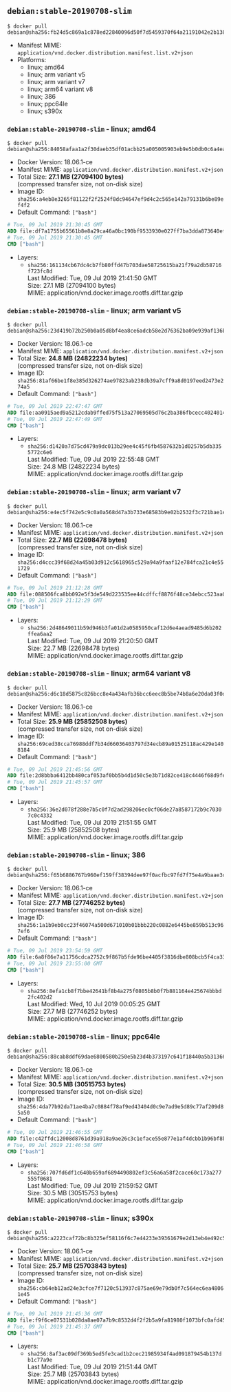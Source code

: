 ## `debian:stable-20190708-slim`

```console
$ docker pull debian@sha256:fb24d5c869a1c878ed22840096d50f7d5459370f64a21191042e2b138244e8ae
```

-	Manifest MIME: `application/vnd.docker.distribution.manifest.list.v2+json`
-	Platforms:
	-	linux; amd64
	-	linux; arm variant v5
	-	linux; arm variant v7
	-	linux; arm64 variant v8
	-	linux; 386
	-	linux; ppc64le
	-	linux; s390x

### `debian:stable-20190708-slim` - linux; amd64

```console
$ docker pull debian@sha256:84058afaa1a2f30daeb35df01acbb25a005005903eb9e5b0db0c6a4ea2bb0273
```

-	Docker Version: 18.06.1-ce
-	Manifest MIME: `application/vnd.docker.distribution.manifest.v2+json`
-	Total Size: **27.1 MB (27094100 bytes)**  
	(compressed transfer size, not on-disk size)
-	Image ID: `sha256:a4eb8e3265f81122f2f2524f8dc94647ef9d4c2c565e142a79131b6be89ef4f2`
-	Default Command: `["bash"]`

```dockerfile
# Tue, 09 Jul 2019 21:30:45 GMT
ADD file:df7a1755b65561b8e8a29ca46a0bc190bf9533930e027ff7ba3dda873640efa4 in / 
# Tue, 09 Jul 2019 21:30:45 GMT
CMD ["bash"]
```

-	Layers:
	-	`sha256:161134cb67dc4cb7fb80ffd47b703dae58725615ba21f79a2db58716f723fc8d`  
		Last Modified: Tue, 09 Jul 2019 21:41:50 GMT  
		Size: 27.1 MB (27094100 bytes)  
		MIME: application/vnd.docker.image.rootfs.diff.tar.gzip

### `debian:stable-20190708-slim` - linux; arm variant v5

```console
$ docker pull debian@sha256:23d419b72b250b0a05d8bf4ea8ce6adcb58e2d76362ba09e939af136b5babe90
```

-	Docker Version: 18.06.1-ce
-	Manifest MIME: `application/vnd.docker.distribution.manifest.v2+json`
-	Total Size: **24.8 MB (24822234 bytes)**  
	(compressed transfer size, not on-disk size)
-	Image ID: `sha256:81af66be1f8e385d326274ae97823ab238db39a7cff9a8d0197eed2473e274a5`
-	Default Command: `["bash"]`

```dockerfile
# Tue, 09 Jul 2019 22:47:47 GMT
ADD file:aa0915aed9a5212cdab9ffed75f513a27069505d76c2ba386fbcecc4024014c2 in / 
# Tue, 09 Jul 2019 22:47:49 GMT
CMD ["bash"]
```

-	Layers:
	-	`sha256:d1420a7d75cd479a9dc013b29ee4c45f6fb4587632b1d0257b5db3355772c6e6`  
		Last Modified: Tue, 09 Jul 2019 22:55:48 GMT  
		Size: 24.8 MB (24822234 bytes)  
		MIME: application/vnd.docker.image.rootfs.diff.tar.gzip

### `debian:stable-20190708-slim` - linux; arm variant v7

```console
$ docker pull debian@sha256:e4ec5f742e5c9c0a0a568d47a3b733e68583b9e02b2532f3c721bae1e9e5fb6d
```

-	Docker Version: 18.06.1-ce
-	Manifest MIME: `application/vnd.docker.distribution.manifest.v2+json`
-	Total Size: **22.7 MB (22698478 bytes)**  
	(compressed transfer size, not on-disk size)
-	Image ID: `sha256:d4ccc39f68d24a45b03d912c5618965c529a94a9faaf12e784fca21c4e551729`
-	Default Command: `["bash"]`

```dockerfile
# Tue, 09 Jul 2019 21:12:28 GMT
ADD file:088506fca8bb092e5f3de549d223535ee44cdffcf8876f48ce34ebcc523aa07c in / 
# Tue, 09 Jul 2019 21:12:29 GMT
CMD ["bash"]
```

-	Layers:
	-	`sha256:2d48649011b59d946b3fa01d2a0585950caf12d6e4aead9485d6b202ffea6aa2`  
		Last Modified: Tue, 09 Jul 2019 21:20:50 GMT  
		Size: 22.7 MB (22698478 bytes)  
		MIME: application/vnd.docker.image.rootfs.diff.tar.gzip

### `debian:stable-20190708-slim` - linux; arm64 variant v8

```console
$ docker pull debian@sha256:d6c18d5875c826bcc8e4a434afb36bcc6eec8b5be74b8a6e20da03f0dca4ac25
```

-	Docker Version: 18.06.1-ce
-	Manifest MIME: `application/vnd.docker.distribution.manifest.v2+json`
-	Total Size: **25.9 MB (25852508 bytes)**  
	(compressed transfer size, not on-disk size)
-	Image ID: `sha256:69ced38cca76988ddf7b34d66036403797d34ecb89a01525118ac429e1408184`
-	Default Command: `["bash"]`

```dockerfile
# Tue, 09 Jul 2019 21:45:56 GMT
ADD file:2d8bbba6412bb480caf053af0bb5b4d1d50c5e3b71d82ce418c4446f68d9fe30 in / 
# Tue, 09 Jul 2019 21:45:57 GMT
CMD ["bash"]
```

-	Layers:
	-	`sha256:36e2d078f288e7b5c0f7d2ad298206ec0cf06de27a8587172b9c70307c0c4332`  
		Last Modified: Tue, 09 Jul 2019 21:51:55 GMT  
		Size: 25.9 MB (25852508 bytes)  
		MIME: application/vnd.docker.image.rootfs.diff.tar.gzip

### `debian:stable-20190708-slim` - linux; 386

```console
$ docker pull debian@sha256:f65b6886767b960ef159ff38394dee97f0acfbc97fd7f75e4a9baae3cb638efc
```

-	Docker Version: 18.06.1-ce
-	Manifest MIME: `application/vnd.docker.distribution.manifest.v2+json`
-	Total Size: **27.7 MB (27746252 bytes)**  
	(compressed transfer size, not on-disk size)
-	Image ID: `sha256:1a1b9eb0cc23f46074a500d671010b01bbb220c0882e6445be859b513c967ef6`
-	Default Command: `["bash"]`

```dockerfile
# Tue, 09 Jul 2019 23:54:59 GMT
ADD file:6a8f86e7a11756cdca2752c9f867b5fde96be4405f3816dbe808bcb5f4ca335e in / 
# Tue, 09 Jul 2019 23:55:00 GMT
CMD ["bash"]
```

-	Layers:
	-	`sha256:8efa1cb8f7bbe42641bf8b4a275f0805b8b0f7b881164e425674bbbd2fc402d2`  
		Last Modified: Wed, 10 Jul 2019 00:05:25 GMT  
		Size: 27.7 MB (27746252 bytes)  
		MIME: application/vnd.docker.image.rootfs.diff.tar.gzip

### `debian:stable-20190708-slim` - linux; ppc64le

```console
$ docker pull debian@sha256:88cab8ddf69dae6800580b250e5b23d4b373197c641f18440a5b31366a4d441e
```

-	Docker Version: 18.06.1-ce
-	Manifest MIME: `application/vnd.docker.distribution.manifest.v2+json`
-	Total Size: **30.5 MB (30515753 bytes)**  
	(compressed transfer size, not on-disk size)
-	Image ID: `sha256:4da77b92da71ae4ba7c0884f78af9ed43404d0c9e7ad9e5d89c77af209d85a50`
-	Default Command: `["bash"]`

```dockerfile
# Tue, 09 Jul 2019 21:46:55 GMT
ADD file:c42ffdc12008d8761d39a918a9ae26c3c1eface55e877e1af4dcbb1b96bf8b25 in / 
# Tue, 09 Jul 2019 21:46:58 GMT
CMD ["bash"]
```

-	Layers:
	-	`sha256:707fd6df1c640b659af6894490802ef3c56a6a58f2cace60c173a277555f0681`  
		Last Modified: Tue, 09 Jul 2019 21:59:52 GMT  
		Size: 30.5 MB (30515753 bytes)  
		MIME: application/vnd.docker.image.rootfs.diff.tar.gzip

### `debian:stable-20190708-slim` - linux; s390x

```console
$ docker pull debian@sha256:a2223caf72bc8b325ef58116f6c7e44233e39361679e2d13eb4e492c528d386b
```

-	Docker Version: 18.06.1-ce
-	Manifest MIME: `application/vnd.docker.distribution.manifest.v2+json`
-	Total Size: **25.7 MB (25703843 bytes)**  
	(compressed transfer size, not on-disk size)
-	Image ID: `sha256:cb64eb12ad24e3cfce7f7120c513937c875ae69e79db0f7c564ec6ea48061e45`
-	Default Command: `["bash"]`

```dockerfile
# Tue, 09 Jul 2019 21:45:36 GMT
ADD file:f9f6ce07531b028da8ae07a7b9c8532d4f2f2b5a9fa81980f1073bfc0afd45c8 in / 
# Tue, 09 Jul 2019 21:45:37 GMT
CMD ["bash"]
```

-	Layers:
	-	`sha256:8af3ac09df369b5ed5fe3cad1b2cec21985934f4ad091879454b137db1c77a9e`  
		Last Modified: Tue, 09 Jul 2019 21:51:44 GMT  
		Size: 25.7 MB (25703843 bytes)  
		MIME: application/vnd.docker.image.rootfs.diff.tar.gzip
